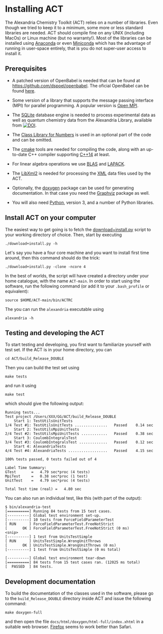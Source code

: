 Installing ACT
==============
The Alexandria Chemistry Toolkit (ACT) relies on a number of libraries. Even though we tried to keep it to a minimum,
some more or less standard libraries are needed. ACT should compile fine on any UNIX (including MacOs) or Linux machine (but no warranty!).
Most of the libraries can be installed using [Anaconda](https://anaconda.org) or even [Miniconda](https://docs.conda.io/en/latest/miniconda.html) which has the advantage of running in user-space entirely, that is you do not super-user access to install it.

Prerequisites
-------------
+ A patched version of OpenBabel is needed that can be found at
https://github.com/dspoel/openbabel. The oficial OpenBabel can be found [here](https://github.com/openbabel).

+ Some version of a library that supports the message passing interface (MPI) for parallel programming. A popular version is [Open MPI](https://open-mpi.org).

+ The [SQLite](https://www.sqlite.org/index.html) database engine is needed to process experimental data as well as quantum chemistry data from the Alexandria Library, available from [![DOI](https://zenodo.org/badge/DOI/10.5281/zenodo.1170597.svg)](https://doi.org/10.5281/zenodo.1170597).

+ The [Class Library for Numbers](https://www.ginac.de/CLN/) is used in an optional part of the code and can be omitted.

+ The [cmake](https://cmake.org) tools are needed for compiling the code, along with an up-to-date C++ compiler supporting [C++14](https://en.wikipedia.org/wiki/C++14) at least.

+ For linear algebra operations we use [BLAS](http://www.netlib.org/blas/) and [LAPACK](http://www.netlib.org/lapack/).

+ The [LibXml2](http://xmlsoft.org) is needed for processing the [XML](https://en.wikipedia.org/wiki/XML) data files used by the ACT.

+ Optionally, the [doxygen](https://www.doxygen.nl/index.html) package can be used for generating documentation. In that case you need the [Graphviz](https://www.graphviz.org) package as well.

+ You will also need [Python](https://www.python.org), version 3, and a number of Python libraries.

Install ACT on your computer
----------------------------
The easiest way to get going is to fetch the [download+install.py](download+install.py) script to your working directory of choice. Then, start by executing

```./download+install.py -h```

Let's say you have a four core machine and you want to install first time around, then this command should do the trick:

```./download+install.py -clone -ncore 4```

In the best of worlds, the script will have created a directory under your home catalogue, with the name ```ACT-main```. In order to start using the software, run the following command (or add it to your ```.bash_profile``` or equivalent):

```source $HOME/ACT-main/bin/ACTRC```

The you can run the ```alexandria``` executable using

```alexandria -h```

Testing and developing the ACT
------------------------------
To start testing and developing, you first want to familiarize yourself with test set. If the ACT is in your home directory, you can

```cd ACT/build_Release_DOUBLE```

Then you can build the test set using

```make tests```

and run it using

```make test```

which should give the following output:
```% make test                                                
Running tests...
Test project /Users/XXX/GG/ACT/build_Release_DOUBLE
    Start 1: TestUtilsUnitTests
1/4 Test #1: TestUtilsUnitTests ...............   Passed    0.14 sec
    Start 2: TestUtilsMpiUnitTests
2/4 Test #2: TestUtilsMpiUnitTests ............   Passed    0.38 sec
    Start 3: CoulombIntegralsTest
3/4 Test #3: CoulombIntegralsTest .............   Passed    0.12 sec
    Start 4: AlexandriaTests
4/4 Test #4: AlexandriaTests ..................   Passed    4.15 sec

100% tests passed, 0 tests failed out of 4

Label Time Summary:
GTest       =   4.79 sec*proc (4 tests)
MpiTest     =   0.38 sec*proc (1 test)
UnitTest    =   4.79 sec*proc (4 tests)

Total Test time (real) =   4.80 sec
```

You can also run an individual test, like this (with part of the output):
```
$ bin/alexandria-test 
[==========] Running 84 tests from 15 test cases.
[----------] Global test environment set-up.
[----------] 10 tests from ForceFieldParameterTest
[ RUN      ] ForceFieldParameterTest.FreeNotStrict
[       OK ] ForceFieldParameterTest.FreeNotStrict (0 ms)
<snip>
[----------] 1 test from UnitsTestSimple
[ RUN      ] UnitsTestSimple.WrongUnitThrows
[       OK ] UnitsTestSimple.WrongUnitThrows (0 ms)
[----------] 1 test from UnitsTestSimple (0 ms total)

[----------] Global test environment tear-down
[==========] 84 tests from 15 test cases ran. (12025 ms total)
[  PASSED  ] 84 tests.
```

Development documentation
-------------------------
To build the documentation of the classes used in the software, please go to the ```build_Release_DOUBLE``` directory inside ACT and issue the following command:

```make doxygen-full```

and then open the file ```docs/html/doxygen/html-full/index.xhtml``` in a suitable web browser. [Firefox](https://www.mozilla.org/en-GB/firefox/new/) seems to work better than Safari.
